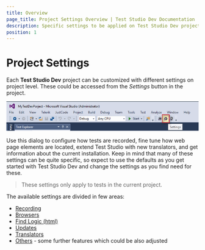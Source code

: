 ```yaml
---
title: Overview
page_title: Project Settings Overview | Test Studio Dev Documentation
description: Specific settings to be applied on Test Studio Dev project level
position: 1
---
```

# Project Settings

Each __Test Studio Dev__ project can be customized with different settings on project level. These could be accessed from the _Settings_ button in the project. 

![Project Settings](images/overview/fig2.png)

Use this dialog to configure how tests are recorded, fine tune how web page elements are located, extend Test Studio with new translators, and get information about the current installation. Keep in mind that many of these settings can be quite specific, so expect to use the defaults as you get started with Test Studio Dev and change the settings as you find need for these.

> These settings only apply to tests in the current project.

The available settings are divided in few areas:

- <a href="/features/project-settings/recording-options" target="_blank">Recording</a>
- <a href="/features/project-settings/browsers" target="_blank">Browsers</a>
- <a href="/features/project-settings/find-logic" target="_blank">Find Logic (html)</a>
- <a href="/features/project-settings/updates" target="_blank">Updates</a>
- <a href="/features/project-settings/translators" target="_blank">Translators</a>
- <a href="/features/project-settings/others" target="_blank">Others</a> - some further features which could be also adjusted